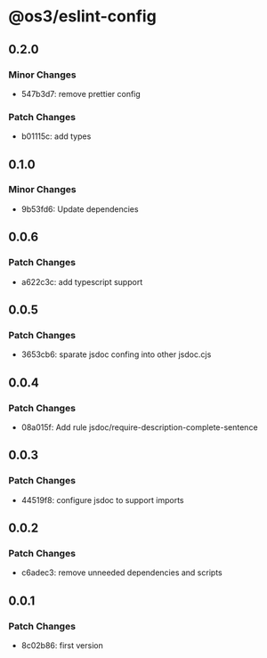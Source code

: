 # @os3/eslint-config

## 0.2.0

### Minor Changes

- 547b3d7: remove prettier config

### Patch Changes

- b01115c: add types

## 0.1.0

### Minor Changes

- 9b53fd6: Update dependencies

## 0.0.6

### Patch Changes

- a622c3c: add typescript support

## 0.0.5

### Patch Changes

- 3653cb6: sparate jsdoc confing into other jsdoc.cjs

## 0.0.4

### Patch Changes

- 08a015f: Add rule jsdoc/require-description-complete-sentence

## 0.0.3

### Patch Changes

- 44519f8: configure jsdoc to support imports

## 0.0.2

### Patch Changes

- c6adec3: remove unneeded dependencies and scripts

## 0.0.1

### Patch Changes

- 8c02b86: first version
